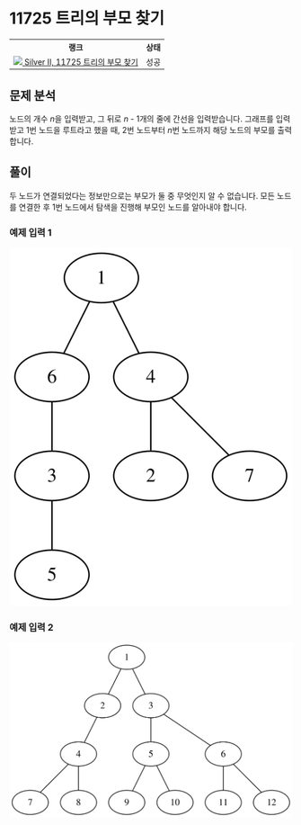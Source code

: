# 11725 트리의 부모 찾기



<table>
  <tr>
    <th>랭크</th>
    <th>상태</th>
  </tr>
  <tr>
    <td>
      <a href="http://noj.am/11725">
        <img src="https://static.solved.ac/tier_small/9.svg" height="16px"/>
        Silver II, 11725 트리의 부모 찾기
      </a>
    </td>
    <td>
      성공
    </td>
  </tr>
</table>



## 문제 분석

노드의 개수 <i class="variable">n</i>을 입력받고,
그 뒤로 <i class="variable">n</i> - 1개의 줄에 간선을 입력받습니다.
그래프를 입력받고 1번 노드을 루트라고 했을 때,
2번 노드부터 <i class="variable">n</i>번 노드까지 해당 노드의 부모를 출력합니다.

## 풀이

두 노드가 연결되었다는 정보만으로는 부모가 둘 중 무엇인지 알 수 없습니다.
모든 노드를 연결한 후 1번 노드에서 탐색을 진행해 부모인 노드를 알아내야 합니다.

### 예제 입력 1



![dot graph](../boj-public/graphviz/dot/11725/13421b44b5a0fc96a65f238a4e664096.svg)



### 예제 입력 2



![dot graph](../boj-public/graphviz/dot/11725/d9e9ddf238ce73e3a3e147a867169654.svg)



